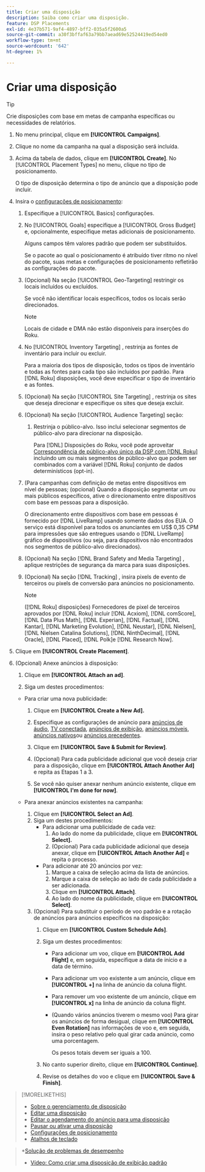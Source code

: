 ```yaml
---
title: Criar uma disposição
description: Saiba como criar uma disposição.
feature: DSP Placements
exl-id: 4e37b571-9af4-4897-bff2-035a5f2600a5
source-git-commit: a30f3bffaf63a79bb7aead69e52524419ed54ed0
workflow-type: tm+mt
source-wordcount: '642'
ht-degree: 1%

---
```


# Criar uma disposição

>[!TIP]
>
>Crie disposições com base em metas de campanha específicas ou necessidades de relatórios.

1. No menu principal, clique em **[!UICONTROL Campaigns]**.

1. Clique no nome da campanha na qual a disposição será incluída.

1. Acima da tabela de dados, clique em **[!UICONTROL Create]**. No [!UICONTROL Placement Types] no menu, clique no tipo de posicionamento.

   O tipo de disposição determina o tipo de anúncio que a disposição pode incluir.

1. Insira o [configurações de posicionamento](placement-settings.md):

   1. Especifique a [!UICONTROL Basics] configurações.

   1. No [!UICONTROL Goals] especifique a [!UICONTROL Gross Budget] e, opcionalmente, especifique metas adicionais de posicionamento.

      Alguns campos têm valores padrão que podem ser substituídos.

      Se o pacote ao qual o posicionamento é atribuído tiver ritmo no nível do pacote, suas metas e configurações de posicionamento refletirão as configurações do pacote.

   1. (Opcional) Na seção [!UICONTROL Geo-Targeting] restringir os locais incluídos ou excluídos.

      Se você não identificar locais específicos, todos os locais serão direcionados.

      >[!NOTE]
      >
      >Locais de cidade e DMA não estão disponíveis para inserções do Roku.

   1. No [!UICONTROL Inventory Targeting] , restrinja as fontes de inventário para incluir ou excluir.

      Para a maioria dos tipos de disposição, todos os tipos de inventário e todas as fontes para cada tipo são incluídos por padrão. Para [!DNL Roku] disposições, você deve especificar o tipo de inventário e as fontes.

   1. (Opcional) Na seção [!UICONTROL Site Targeting] , restrinja os sites que deseja direcionar e especifique os sites que deseja excluir.

   1. (Opcional) Na seção [!UICONTROL Audience Targeting] seção:

      1. Restrinja o público-alvo. Isso inclui selecionar segmentos de público-alvo para direcionar na disposição.

         Para [!DNL] Disposições do Roku, você pode aproveitar [Correspondência de público-alvo único da DSP com [!DNL Roku]](/help/dsp/inventory/roku-inventory.md) incluindo um ou mais segmentos de público-alvo que podem ser combinados com a variável [!DNL Roku] conjunto de dados determinísticos (opt-in).
   1. (Para campanhas com definição de metas entre dispositivos em nível de pessoas; (opcional) Quando a disposição segmentar um ou mais públicos específicos, ative o direcionamento entre dispositivos com base em pessoas para a disposição.

      O direcionamento entre dispositivos com base em pessoas é fornecido por [!DNL LiveRamp] usando somente dados dos EUA. O serviço está disponível para todos os anunciantes em US$ 0,35 CPM para impressões que são entregues usando o [!DNL LiveRamp] gráfico de dispositivos (ou seja, para dispositivos não encontrados nos segmentos de público-alvo direcionados).

   1. (Opcional) Na seção [!DNL Brand Safety and Media Targeting] , aplique restrições de segurança da marca para suas disposições.

   1. (Opcional) Na seção [!DNL Tracking] , insira pixels de evento de terceiros ou pixels de conversão para anúncios no posicionamento.

      >[!NOTE]
      >
      >([!DNL Roku] disposições) Fornecedores de pixel de terceiros aprovados por [!DNL Roku] incluir [!DNL Acxiom], [!DNL comScore], [!DNL Data Plus Math], [!DNL Experian], [!DNL Factual], [!DNL Kantar], [!DNL Marketing Evolution], [!DNL Neustar], [!DNL Nielsen], [!DNL Nielsen Catalina Solutions], [!DNL NinthDecimal], [!DNL Oracle], [!DNL Placed], [!DNL Polk]e [!DNL Research Now].


1. Clique em **[!UICONTROL Create Placement]**.

1. (Opcional) Anexe anúncios à disposição:

   1. Clique em **[!UICONTROL Attach an ad]**.

   1. Siga um destes procedimentos:
   * Para criar uma nova publicidade:

      1. Clique em **[!UICONTROL Create a New Ad].**

      1. Especifique as configurações de anúncio para [anúncios de áudio](/help/dsp/campaign-management/ads/ad-settings-audio.md), [TV conectada](/help/dsp/campaign-management/ads/ad-settings-connected-tv.md), [anúncios de exibição](/help/dsp/campaign-management/ads/ad-settings-display.md), [anúncios móveis](/help/dsp/campaign-management/ads/ad-settings-mobile.md), [anúncios nativos](/help/dsp/campaign-management/ads/ad-settings-native.md)ou [anúncios precedentes](/help/dsp/campaign-management/ads/ad-settings-pre-roll.md).

      1. Clique em **[!UICONTROL Save & Submit for Review]**.

      1. (Opcional) Para cada publicidade adicional que você deseja criar para a disposição, clique em **[!UICONTROL Attach Another Ad]** e repita as Etapas 1 a 3.

      1. Se você não quiser anexar nenhum anúncio existente, clique em **[!UICONTROL I'm done for now]**.
   * Para anexar anúncios existentes na campanha:

      1. Clique em **[!UICONTROL Select an Ad]**.
      1. Siga um destes procedimentos:
         * Para adicionar uma publicidade de cada vez:
            1. Ao lado do nome da publicidade, clique em **[!UICONTROL Select].**
            1. (Opcional) Para cada publicidade adicional que deseja anexar, clique em **[!UICONTROL Attach Another Ad]** e repita o processo.
         * Para adicionar até 20 anúncios por vez:
            1. Marque a caixa de seleção acima da lista de anúncios.
            1. Marque a caixa de seleção ao lado de cada publicidade a ser adicionada.
            1. Clique em **[!UICONTROL Attach]**.
            1. Ao lado do nome da publicidade, clique em **[!UICONTROL Select]**.
      1. (Opcional) Para substituir o período de voo padrão e a rotação de anúncios para anúncios específicos na disposição:
         1. Clique em **[!UICONTROL Custom Schedule Ads]**.

         1. Siga um destes procedimentos:

            * Para adicionar um voo, clique em **[!UICONTROL Add Flight]** e, em seguida, especifique a data de início e a data de término.

            * Para adicionar um voo existente a um anúncio, clique em **[!UICONTROL +]** na linha de anúncio da coluna flight.

            * Para remover um voo existente de um anúncio, clique em **[!UICONTROL x]** na linha de anúncio da coluna flight.

            * (Quando vários anúncios tiverem o mesmo voo) Para girar os anúncios de forma desigual, clique em **[!UICONTROL Even Rotation]** nas informações de voo e, em seguida, insira o peso relativo pelo qual girar cada anúncio, como uma porcentagem.

               Os pesos totais devem ser iguais a 100.
         1. No canto superior direito, clique em **[!UICONTROL Continue]**.

         1. Revise os detalhes do voo e clique em **[!UICONTROL Save & Finish]**.




>[!MORELIKETHIS]
>
>* [Sobre o gerenciamento de disposição](placement-about.md)
>* [Editar uma disposição](placement-edit.md)
>* [Editar o agendamento do anúncio para uma disposição](placement-edit-ad-schedule.md)
>* [Pausar ou ativar uma disposição](placement-pause-activate.md)
>* [Configurações de posicionamento](placement-settings.md)
>* [Atalhos de teclado](/help/dsp/campaign-management/reports/keyboard-shortcuts.md)

   >*[Solução de problemas de desempenho](/help/dsp/optimization/troubleshooting-performance.md)
>* [Vídeo: Como criar uma disposição de exibição padrão](https://video.tv.adobe.com/v/340454)

